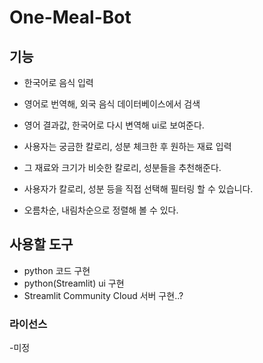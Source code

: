 # One-Meal-Bot

## 기능 
- 한국어로 음식 입력
- 영어로 번역해, 외국 음식 데이터베이스에서 검색
- 영어 결과값, 한국어로 다시 변역해 ui로 보여준다.

- 사용자는 궁금한 칼로리, 성분 체크한 후 원하는 재료 입력
- 그 재료와 크기가 비슷한 칼로리, 성분들을 추천해준다.

- 사용자가 칼로리, 성분 등을 직접 선택해 필터링 할 수 있습니다.
- 오름차순, 내림차순으로 정렬해 볼 수 있다.

## 사용할 도구
- python
코드 구현
- python(Streamlit)
ui 구현
- Streamlit Community Cloud
서버 구현..?

### 라이선스
-미정
